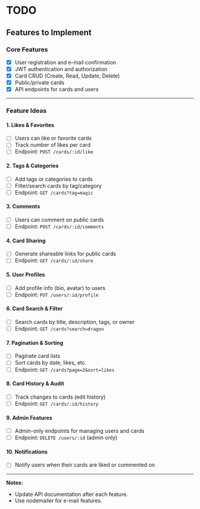 # TODO

## Features to Implement

### Core Features

- [x] User registration and e-mail confirmation
- [x] JWT authentication and authorization
- [x] Card CRUD (Create, Read, Update, Delete)
- [x] Public/private cards
- [x] API endpoints for cards and users

---

### Feature Ideas

#### 1. Likes & Favorites

- [ ] Users can like or favorite cards
- [ ] Track number of likes per card
- [ ] Endpoint: `POST /cards/:id/like`

#### 2. Tags & Categories

- [ ] Add tags or categories to cards
- [ ] Filter/search cards by tag/category
- [ ] Endpoint: `GET /cards?tag=magic`

#### 3. Comments

- [ ] Users can comment on public cards
- [ ] Endpoint: `POST /cards/:id/comments`

#### 4. Card Sharing

- [ ] Generate shareable links for public cards
- [ ] Endpoint: `GET /cards/:id/share`

#### 5. User Profiles

- [ ] Add profile info (bio, avatar) to users
- [ ] Endpoint: `PUT /users/:id/profile`

#### 6. Card Search & Filter

- [ ] Search cards by title, description, tags, or owner
- [ ] Endpoint: `GET /cards?search=dragon`

#### 7. Pagination & Sorting

- [ ] Paginate card lists
- [ ] Sort cards by date, likes, etc.
- [ ] Endpoint: `GET /cards?page=2&sort=likes`

#### 8. Card History & Audit

- [ ] Track changes to cards (edit history)
- [ ] Endpoint: `GET /cards/:id/history`

#### 9. Admin Features

- [ ] Admin-only endpoints for managing users and cards
- [ ] Endpoint: `DELETE /users/:id` (admin only)

#### 10. Notifications

- [ ] Notify users when their cards are liked or commented on

---

**Notes:**

- Update API documentation after each feature.
- Use nodemailer for e-mail features.
